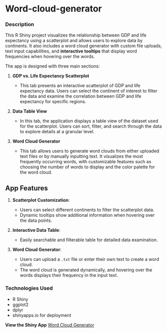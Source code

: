 # Word-cloud-generator

### Description
This R Shiny project visualizes the relationship between GDP and life expectancy using a scatterplot and allows users to explore data by continents. It also includes a word cloud generator with custom file uploads, text input capabilities, and **interactive tooltips** that display word frequencies when hovering over the words.

The app is designed with three main sections:

1. **GDP vs. Life Expectancy Scatterplot**  
   - This tab presents an interactive scatterplot of GDP and life expectancy data. Users can select the continent of interest to filter the data and examine the correlation between GDP and life expectancy for specific regions.
   
2. **Data Table View**  
   - In this tab, the application displays a table view of the dataset used for the scatterplot. Users can sort, filter, and search through the data to explore details at a granular level.
   
3. **Word Cloud Generator**  
   - This tab allows users to generate word clouds from either uploaded text files or by manually inputting text. It visualizes the most frequently occurring words, with customizable features such as choosing the number of words to display and the color palette for the word cloud.

## App Features

1. **Scatterplot Customization**:  
   - Users can select different continents to filter the scatterplot data.
   - Dynamic tooltips show additional information when hovering over the data points.

2. **Interactive Data Table**:  
   - Easily searchable and filterable table for detailed data examination.

3. **Word Cloud Generator**:  
   - Users can upload a `.txt` file or enter their own text to create a word cloud.
   - The word cloud is generated dynamically, and hovering over the words displays their frequency in the input text.

### Technologies Used
- R Shiny
- ggplot2
- dplyr
- shinyapps.io for deployment

**View the Shiny App** [Word Cloud Generator](https://jithendrasadu.shinyapps.io/Word_Cloud/)
